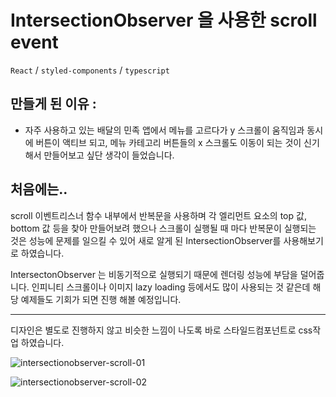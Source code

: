# IntersectionObserver 을 사용한 scroll event

`React` / `styled-components` / `typescript`

## 만들게 된 이유 :

- 자주 사용하고 있는 배달의 민족 앱에서 메뉴를 고르다가 y 스크롤이 움직임과 동시에 버튼이 액티브 되고, 메뉴 카테고리 버튼들의 x 스크롤도 이동이 되는 것이 신기해서 만들어보고 싶단 생각이 들었습니다.

## 처음에는..

scroll 이벤트리스너 함수 내부에서 반복문을 사용하며 각 엘리먼트 요소의 top 값, bottom 값 등을 찾아 만들어보려 했으나 스크롤이 실행될 때 마다 반복문이 실행되는 것은 성능에 문제를 일으킬 수 있어 새로 알게 된 IntersectionObserver를 사용해보기로 하였습니다.

IntersectonObserver 는 비동기적으로 실행되기 때문에 렌더링 성능에 부담을 덜어줍니다.
인피니티 스크롤이나 이미지 lazy loading 등에서도 많이 사용되는 것 같은데 해당 예제들도 기회가 되면 진행 해볼 예정입니다.

---

디자인은 별도로 진행하지 않고 비슷한 느낌이 나도록 바로 스타일드컴포넌트로 css작업 하였습니다.

![intersectionobserver-scroll-01](https://user-images.githubusercontent.com/71235165/128375085-c017f47e-121b-491a-97f2-9509d227a947.gif)

![intersectionobserver-scroll-02](https://user-images.githubusercontent.com/71235165/128375166-55c86e1a-08d4-47b4-a071-81cc74a0ea32.gif)
